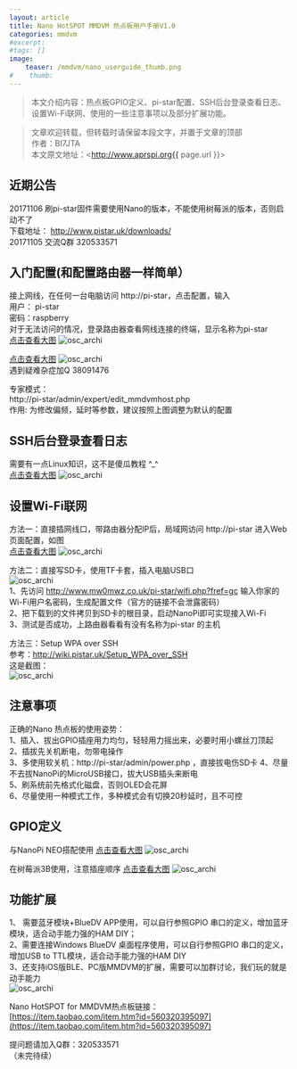 ```yaml
---
layout: article
title: Nano HotSPOT MMDVM 热点板用户手册V1.0
categories: mmdvm
#excerpt:
#tags: []
image:
    teaser: /mmdvm/nano_userguide_thumb.png
#    thumb:
---
```



> 本文介绍内容：热点板GPIO定义、pi-star配置、SSH后台登录查看日志、设置Wi-Fi联网、使用的一些注意事项以及部分扩展功能。 

> 文章欢迎转载，但转载时请保留本段文字，并置于文章的顶部  
> 作者：BI7JTA  
> 本文原文地址：<http://www.aprspi.org{{ page.url }}>

## 近期公告
20171106 刷pi-star固件需要使用Nano的版本，不能使用树莓派的版本，否则启动不了  
下载地址： http://www.pistar.uk/downloads/  
20171105 交流Q群 320533571  


## 入门配置(和配置路由器一样简单）
接上网线，在任何一台电脑访问 http://pi-star，点击配置，输入  
用户： pi-star   
密码：raspberry  
对于无法访问的情况，登录路由器查看网线连接的终端，显示名称为pi-star  
[点击查看大图](http://www.aprspi.org/images/mmdvm/pistar_conf_1.png) 
![osc_archi](/images/mmdvm/pistar_conf_1.png)   

[点击查看大图](http://www.aprspi.org/images/mmdvm/pistar_conf_2.png) 
![osc_archi](/images/mmdvm/pistar_conf_2.png)   
遇到疑难杂症加Q 38091476  

专家模式：  
http://pi-star/admin/expert/edit_mmdvmhost.php  
作用: 为修改偏频，延时等参数，建议按照上图调整为默认的配置  

## SSH后台登录查看日志
需要有一点Linux知识，这不是傻瓜教程 ^_^  
[点击查看大图](http://www.aprspi.org/images/mmdvm/pistar_ssh_login_err.png) 
![osc_archi](/images/mmdvm/pistar_ssh_login_err.png) 

## 设置Wi-Fi联网
方法一：直接插网线口，带路由器分配IP后，局域网访问 http://pi-star 进入Web页面配置，如图  
[点击查看大图](http://www.aprspi.org/images/mmdvm/nano_userguide_wifi_web.png) 
![osc_archi](/images/mmdvm/nano_userguide_wifi_web.png)   

方法二：直接写SD卡，使用TF卡套，插入电脑USB口  
![osc_archi](/images/mmdvm/nano_userguide_wifi_conf.png)   
1、先访问 http://www.mw0mwz.co.uk/pi-star/wifi.php?fref=gc 输入你家的Wi-Fi用户名密码，生成配置文件（官方的链接不会泄露密码）  
2、把下载到的文件拷贝到SD卡的根目录，启动NanoPi即可实现接入Wi-Fi  
3、测试是否成功，上路由器看看有没有名称为pi-star 的主机  

方法三：Setup WPA over SSH  
参考：http://wiki.pistar.uk/Setup_WPA_over_SSH  
这是截图：  
![osc_archi](/images/mmdvm/nano_userguide_wifi_ssh.png) 

## 注意事项
正确的Nano 热点板的使用姿势：    
1、插入、拔出GPIO插座用力均匀，轻轻用力摇出来，必要时用小螺丝刀顶起  
2、插拔先关机断电，勿带电操作  
3、多使用软关机：http://pi-star/admin/power.php ，直接拔电伤SD卡 
4、尽量不去拔NanoPi的MicroUSB接口，拔大USB插头来断电  
5、刷系统前先格式化磁盘，否则OLED会花屏  
6、尽量使用一种模式工作，多种模式会有切换20秒延时，且不可控

## GPIO定义
与NanoPi NEO搭配使用 [点击查看大图](http://www.aprspi.org/images/mmdvm/nano_userguide_gpio.png) 
 ![osc_archi](/images/mmdvm/nano_userguide_gpio.png)  

在树莓派3B使用，注意插座顺序 [点击查看大图](http://www.aprspi.org/images/mmdvm/nano_userguide_rasp3b.png) 
![osc_archi](/images/mmdvm/nano_userguide_rasp3b.png)  

## 功能扩展
1、 需要蓝牙模块+BlueDV APP使用，可以自行参照GPIO 串口的定义，增加蓝牙模块，适合动手能力强的HAM DIY；  
2、需要连接Windows BlueDV 桌面程序使用，可以自行参照GPIO 串口的定义，增加USB to TTL模块，适合动手能力强的HAM DIY   
3、还支持iOS版BLE、PC版MMDVM的扩展，需要可以加群讨论，我们玩的就是动手能力     
![osc_archi](/images/mmdvm/nano_userguide_usb.png) 

Nano HotSPOT for MMDVM热点板链接：  
[https://item.taobao.com/item.htm?id=560320395097](https://item.taobao.com/item.htm?id=560320395097)   

提问题请加入Q群：320533571  
（未完待续）





